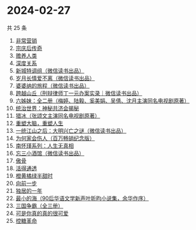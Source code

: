 # 2024-02-27

共 25 条

<!-- BEGIN WEREAD -->
<!-- 最后更新时间 2024-02-27 06:03:30 +0800 -->
1. [非常营销](https://weread.qq.com/web/bookDetail/dac321c052c3abdaca1c6fa)
1. [宗庆后传奇](https://weread.qq.com/web/bookDetail/60f326c071bf486560f0928)
1. [赡养人类](https://weread.qq.com/web/bookDetail/a783203071eb6320a789765)
1. [深度关系](https://weread.qq.com/web/bookDetail/bb432f60813ab8444g014d61)
1. [新城特调组（微信读书出品）](https://weread.qq.com/web/bookDetail/7f132890813ab8892g013aed)
1. [岁月长情爱不离（微信读书出品）](https://weread.qq.com/web/bookDetail/b8632b20813ab888eg016d04)
1. [婆婆纳的旅程（微信读书出品）](https://weread.qq.com/web/bookDetail/1a632730813ab8892g016da4)
1. [跨越山丘（刑辩律师丁一元办案实录｜微信读书出品）](https://weread.qq.com/web/bookDetail/64b32790813ab889eg0113e0)
1. [六姊妹：全二册（梅婷、陆毅、奚美娟、吴倩、沈月主演同名电视剧原著）](https://weread.qq.com/web/bookDetail/51432e4071a73c495147467)
1. [统治世界：神秘共济会揭秘](https://weread.qq.com/web/bookDetail/257320c0813ab87feg016f1f)
1. [猎冰（张颂文主演同名电视剧原著）](https://weread.qq.com/web/bookDetail/b3232150813ab8052g019921)
1. [重塑大脑，重塑人生](https://weread.qq.com/web/bookDetail/7ee328505934eb7eef65558)
1. [一统江山之后：大明兴亡之谜（微信读书出品）](https://weread.qq.com/web/bookDetail/51e32970813ab887eg0114ce)
1. [为何家会伤人（百万畅销纪念版）](https://weread.qq.com/web/bookDetail/438329e0716788b84381873)
1. [南怀瑾系列：人生无真相](https://weread.qq.com/web/bookDetail/06e32560813ab7295g0190c2)
1. [忘三小酒馆（微信读书出品）](https://weread.qq.com/web/bookDetail/77232620813ab87f1g014d07)
1. [傲骨](https://weread.qq.com/web/bookDetail/76a3234071c614eb76aa700)
1. [活得通透](https://weread.qq.com/web/bookDetail/0b732cd072a6749e0b7921f)
1. [橙黄橘绿半甜时](https://weread.qq.com/web/bookDetail/0ae32670813ab8530g015f77)
1. [向前一步](https://weread.qq.com/web/bookDetail/cf232c50597c67cf2a90ba3)
1. [独居的一年](https://weread.qq.com/web/bookDetail/629324505de20a629ae30bd)
1. [最小的海（90后华语文学新声叶昕昀小说集，余华作序）](https://weread.qq.com/web/bookDetail/cdd32840813ab8671g01450a)
1. [三国争霸（全三册）](https://weread.qq.com/web/bookDetail/ff932010813ab7bdfg012f80)
1. [可是你真的真的很可爱](https://weread.qq.com/web/bookDetail/c75322b072323ea5c7580fe)
1. [控糖革命](https://weread.qq.com/web/bookDetail/819321e0813ab880ag01960c)
<!-- END WEREAD -->